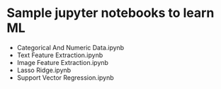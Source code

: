 # Sample jupyter notebooks to learn ML

- Categorical And Numeric Data.ipynb
- Text Feature Extraction.ipynb
- Image Feature Extraction.ipynb
- Lasso Ridge.ipynb
- Support Vector Regression.ipynb

